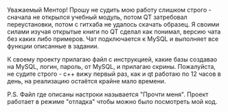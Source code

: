 Уважаемый Ментор!
Прошу не судить мою работу слишком строго - сначала не открылся учебный модуль, потом QT затребовал переустановки, потом с гитхаба не удалось скачать образец.
Я своими силами изучая открытые книги по QT сделал как понимал, версию чата без каких либо примеров. Чат подключается к MySQL и выполняет все функции описанные в задании. 

К своему проекту прилагаю файл с инструкцией, какие базы создавао на MySQL, логин, пароль, от MySQL, и прилагаю скрины. 
Пожалуйста, не судите строго - с++ вижу первый раз, как и qt работаю по 12 часов в день, на реализацию остаётся крайне мало времени.

P.S. Файл где описаны настроки называется "Прочти меня".
Проект работает в режиме "отладка" чтобы можно было посмотреть мой код.
